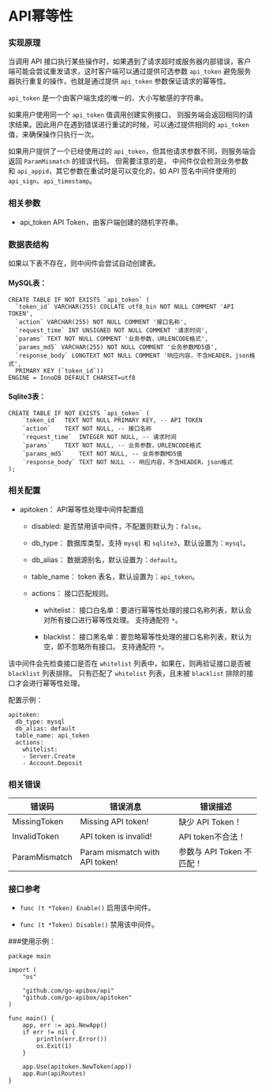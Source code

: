 API幂等性
============

### 实现原理

当调用 API 接口执行某些操作时，如果遇到了请求超时或服务器内部错误，客户端可能会尝试重发请求，这时客户端可以通过提供可选参数 `api_token` 避免服务器执行重复的操作，也就是通过提供 `api_token` 参数保证请求的幂等性。

`api_token` 是一个由客户端生成的唯一的、大小写敏感的字符串。

如果用户使用同一个 `api_token` 值调用创建实例接口， 则服务端会返回相同的请求结果。因此用户在遇到错误进行重试的时候，可以通过提供相同的 `api_token` 值，来确保操作只执行一次。

如果用户提供了一个已经使用过的 `api_token`，但其他请求参数不同，则服务端会返回 `ParamMismatch` 的错误代码。 但需要注意的是， 中间件仅会检测业务参数 和 `api_appid`，其它参数在重试时是可以变化的，如 API 签名中间件使用的 `api_sign`、`api_timestamp`。

### 相关参数

 - api_token
   API Token，由客户端创建的随机字符串。

### 数据表结构

如果以下表不存在，则中间件会尝试自动创建表。

#### MySQL表：

	CREATE TABLE IF NOT EXISTS `api_token` (
	  `token_id` VARCHAR(255) COLLATE utf8_bin NOT NULL COMMENT 'API TOKEN',
	  `action` VARCHAR(255) NOT NULL COMMENT '接口名称',
	  `request_time` INT UNSIGNED NOT NULL COMMENT '请求时间',
	  `params` TEXT NOT NULL COMMENT '业务参数，URLENCODE格式',
	  `params_md5` VARCHAR(255) NOT NULL COMMENT '业务参数MD5值',
	  `response_body` LONGTEXT NOT NULL COMMENT '响应内容，不含HEADER，json格式',
	  PRIMARY KEY (`token_id`))
	ENGINE = InnoDB DEFAULT CHARSET=utf8

#### Sqlite3表：

	CREATE TABLE IF NOT EXISTS `api_token` (
		`token_id`	TEXT NOT NULL PRIMARY KEY, -- API TOKEN
		`action`	TEXT NOT NULL, -- 接口名称
		`request_time`	INTEGER NOT NULL, -- 请求时间
		`params`	TEXT NOT NULL, -- 业务参数，URLENCODE格式
		`params_md5`	TEXT NOT NULL, -- 业务参数MD5值
		`response_body`	TEXT NOT NULL -- 响应内容，不含HEADER，json格式
	);

### 相关配置

 - apitoken：
      API幂等性处理中间件配置组

    - disabled:
      是否禁用该中间件，不配置则默认为：`false`。

    - db_type：
      数据库类型，支持 `mysql` 和 `sqlite3`，默认设置为：`mysql`。

    - db_alias：
      数据源别名，默认设置为：`default`。

    - table_name：
      token 表名，默认设置为：`api_token`。

    - actions：
      接口匹配规则。

      - whitelist：
        接口白名单：要进行幂等性处理的接口名称列表，默认会对所有接口进行幂等性处理。
        支持通配符 `*`。

      - blacklist：
        接口黑名单：要忽略幂等性处理的接口名称列表，默认为空，即不忽略所有接口。
        支持通配符 `*`。

该中间件会先检查接口是否在 `whitelist` 列表中，如果在，则再验证接口是否被  `blacklist` 列表排除。
只有匹配了 `whitelist` 列表，且未被 `blacklist` 排除的接口才会进行幂等性处理。
      
配置示例：

	apitoken:
	  db_type: mysql
	  db_alias: default
	  table_name: api_token
	  actions:
	    whitelist:
        - Server.Create
        - Account.Deposit

### 相关错误

| 错误码                 | 错误消息                         | 错误描述                  |
| --------------------- | ------------------------------- | ----------------------- |
| MissingToken          | Missing API token!              | 缺少 API Token！         |
| InvalidToken          | API token is invalid!           | API token不合法！        |
| ParamMismatch         | Param mismatch with API token!  | 参数与 API Token 不匹配！ |

### 接口参考

- `func (t *Token) Enable()`
  启用该中间件。

- `func (t *Token) Disable()`
  禁用该中间件。

###使用示例：

	package main
	
	import (
		"os"
	
		"github.com/go-apibox/api"
		"github.com/go-apibox/apitoken"
	)
	
	func main() {
		app, err := api.NewApp()
		if err != nil {
			println(err.Error())
			os.Exit(1)
		}
	
		app.Use(apitoken.NewToken(app))
		app.Run(apiRoutes)
	}